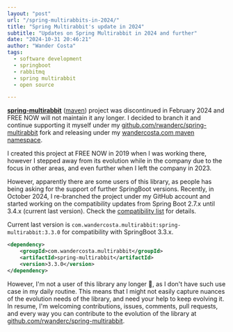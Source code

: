 ```yaml
---
layout: "post"
url: "/spring-multirabbits-in-2024/"
title: "Spring Multirabbit's update in 2024"
subtitle: "Updates on Spring Multirabbit in 2024 and further"
date: "2024-10-31 20:46:21"
author: "Wander Costa"
tags:
  - software development
  - springboot
  - rabbitmq
  - spring multirabbit
  - open source

---
```


[**spring-multirabbit**][fn-gh] ([maven][fn-mvn]) project was discontinued in February 2024 and FREE NOW will not
maintain it any longer.
I decided to branch it and continue supporting it myself under my [github.com/rwanderc/spring-multirabbit][gh] fork and
releasing under my [wandercosta.com maven namespace][maven].

I created this project at FREE NOW in 2019 when I was working there, however I stepped away from its evolution while in
the company due to the focus in other areas, and even further when I left the company in 2023.

However, apparently there are some users of this library, as people has being asking for the support of further
SpringBoot versions.
Recently, in October 2024, I re-branched the project under my GitHub account and started working on the compatibility
updates from Spring Boot 2.7.x until 3.4.x (current last version). Check the [compatibility list][gh-compatibility] for
details.

Current last version is `com.wandercosta.multirabbit:spring-multirabbit:3.3.0` for compatibility with SpringBoot 3.3.x.

```xml
<dependency>
    <groupId>com.wandercosta.multirabbit</groupId>
    <artifactId>spring-multirabbit</artifactId>
    <version>3.3.0</version>
</dependency>
```

However, I'm not a user of this library any longer️ :grimacing:, as I don't have such use case in my daily routine. This
means that I might not easily capture nuances of the evolution needs of the library, and need your help to keep evolving
it.
In resume, I'm welcoming contributions, issues, comments, pull requests, and every way you can contribute to the
evolution of the library at [github.com/rwanderc/spring-multirabbit][gh].

[fn-gh]: https://github.com/freenowtech/spring-multirabbit
[fn-mvn]: https://mvnrepository.com/artifact/com.free-now.multirabbit/spring-multirabbit
[gh]: https://github.com/rwanderc/spring-multirabbit
[maven]: https://mvnrepository.com/artifact/com.wandercosta.multirabbit/spring-multirabbit-parent
[gh-compatibility]: https://github.com/rwanderc/spring-multirabbit/wiki#compatibility